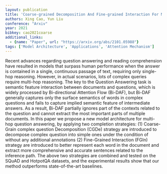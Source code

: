 ```yaml
---
layout: publication
title: 'Coarse-grained Decomposition And Fine-grained Interaction For Multi-hop Question Answering'
authors: Xing Cao, Yun Liu
conference: "Arxiv"
year: 2021
bibkey: cao2021coarse
additional_links:
  - {name: "Paper", url: "https://arxiv.org/abs/2101.05988"}
tags: ['Model Architecture', 'Applications', 'Attention Mechanism']
---
```

Recent advances regarding question answering and reading comprehension have
resulted in models that surpass human performance when the answer is contained
in a single, continuous passage of text, requiring only single-hop reasoning.
However, in actual scenarios, lots of complex queries require multi-hop
reasoning. The key to the Question Answering task is semantic feature
interaction between documents and questions, which is widely processed by
Bi-directional Attention Flow (Bi-DAF), but Bi-DAF generally captures only the
surface semantics of words in complex questions and fails to capture implied
semantic feature of intermediate answers. As a result, Bi-DAF partially ignores
part of the contexts related to the question and cannot extract the most
important parts of multiple documents. In this paper we propose a new model
architecture for multi-hop question answering, by applying two completion
strategies: (1) Coarse-Grain complex question Decomposition (CGDe) strategy are
introduced to decompose complex question into simple ones under the condition
of without any additional annotations (2) Fine-Grained Interaction (FGIn)
strategy are introduced to better represent each word in the document and
extract more comprehensive and accurate sentences related to the inference
path. The above two strategies are combined and tested on the SQuAD and
HotpotQA datasets, and the experimental results show that our method
outperforms state-of-the-art baselines.
